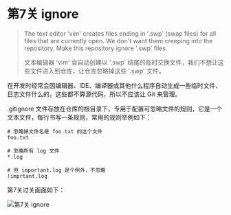 
# 第7关 ignore

> The text editor 'vim' creates files ending in '.swp' (swap files) for all files that are currently open.  We don't want them creeping into the repository.  Make this repository ignore '.swp' files.
>
> 文本编辑器 'vim' 会自动创建以 '.swp' 结尾的临时交换文件，我们不想让这些文件进入到仓库，让仓库忽略掉这些 '.swp' 文件。

在开发时经常会因编辑器、IDE、编译器或其他什么程序自动生成一些临时文件、日志文件什么的，这些都不算源代码，所以不应该让 Git 来管理。

.gitignore 文件存放在仓库的根目录下，专用于配置可忽略文件的规则，它是一个文本文件，每行书写一条规则，常用的规则举例如下：

```
# 忽略掉文件名是 foo.txt 的这个文件
foo.txt

# 忽略所有 log 文件
*.log

# 但 important.log 是个例外，不忽略
!imprtant.log
```

第7关过关画面如下：

![第7关 ignore](images/level-7-ignore.png)
